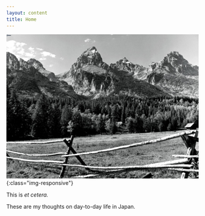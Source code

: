 ```yaml
---
layout: content
title: Home
---
```


![rocky-mountains](/assets/rocky-mountains.jpg){:class="img-responsive"}


This is _et cetera._

These are my thoughts on day-to-day life in Japan.



